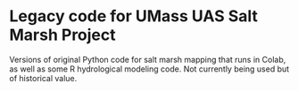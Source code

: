 # Legacy code for UMass UAS Salt Marsh Project

Versions of original Python code for salt marsh mapping that runs in Colab, as well as some R hydrological modeling code. Not currently being used but of historical value.
